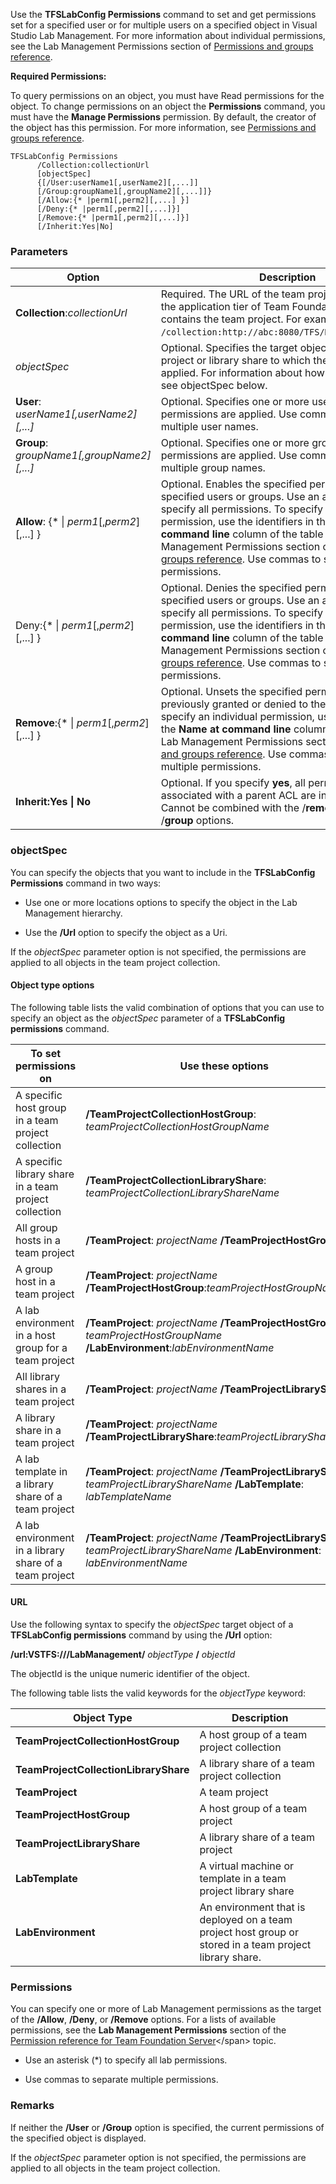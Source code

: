 
Use the **TFSLabConfig Permissions** command to set and get permissions
set for a specified user or for multiple users on a specified object in
Visual Studio Lab Management. For more information about individual
permissions, see the Lab Management Permissions section of
[Permissions and groups reference](/vsts/security/permissions).

**Required Permissions:**

To query permissions on an object, you must have Read permissions for
the object. To change permissions on an object the **Permissions**
command, you must have the **Manage Permissions** permission. By
default, the creator of the object has this permission. For more
information, see [Permissions and groups reference](/vsts/security/permissions).


    TFSLabConfig Permissions
          /Collection:collectionUrl
          [objectSpec]
          {[/User:userName1[,userName2][,...]]
          [/Group:groupName1[,groupName2][,...]]}
          [/Allow:{* |perm1[,perm2][,...] }] 
          [/Deny:{* |perm1[,perm2][,...]}]
          [/Remove:{* |perm1[,perm2][,...]}]
          [/Inherit:Yes|No]


### Parameters

| Option | Description |
| --- | --- |
| **Collection**:*collectionUrl* | Required. The URL of the team project collection on the application tier of Team Foundation Server that contains the team project. For example, ```/collection:http://abc:8080/TFS/DefaultCollection```.  |
| *objectSpec* | Optional. Specifies the target object such as a team project or library share to which the permissions are applied. For information about how to specify objects, see objectSpec below. |
| **User**: *userName1[,userName2][,...]* | Optional. Specifies one or more users to which the permissions are applied. Use commas to separate multiple user names. |
| **Group**: *groupName1[,groupName2][,...]* | Optional. Specifies one or more groups to which the permissions are applied. Use commas to separate multiple group names. |
| **Allow**: {* &#124; *perm1*[,*perm2*][,...] } | Optional. Enables the specified permissions for the specified users or groups. Use an asterisk (*) to specify all permissions. To specify an individual permission, use the identifiers in the **Name at command line** column of the table in the Lab Management Permissions section of [Permissions and groups reference](/vsts/security/permissions). Use commas to separate multiple permissions. | 
| Deny:{* &#124; *perm1*[,*perm2*][,...] }  | Optional. Denies the specified permissions for the specified users or groups. Use an asterisk (*) to specify all permissions. To specify an individual permission, use the identifiers in the **Name at command line** column of the table in the Lab Management Permissions section of [Permissions and groups reference](/vsts/security/permissions). Use commas to separate multiple permissions. |
| **Remove**:{* &#124; *perm1*[,*perm2*][,...] } | Optional. Unsets the specified permissions that were previously granted or denied to the user or group. To specify an individual permission, use the identifiers in the **Name at command line** column of the table in the Lab Management Permissions section of [Permissions and groups reference](/vsts/security/permissions). Use commas to separate multiple permissions. | 
| **Inherit:Yes &#124; No** | Optional. If you specify **yes**, all permissions associated with a parent ACL are inherited by an item. Cannot be combined with the /**remove**, /**user**, or /**group** options. |

### objectSpec

You can specify the objects that you want to include in the
**TFSLabConfig Permissions** command in two ways:

-   Use one or more locations options to specify the object in the Lab
    Management hierarchy.

-   Use the **/Url** option to specify the object as a Uri.

If the *objectSpec* parameter option is not
specified, the permissions are applied to all objects in the team
project collection.


#### Object type options

The following table lists the valid combination of options that you can
use to specify an object as the *objectSpec* parameter of a **TFSLabConfig
permissions** command.

| To set permissions on | Use these options |
| --- | --- |
| A specific host group in a team project collection | **/TeamProjectCollectionHostGroup**: *teamProjectCollectionHostGroupName* |
| A specific library share in a team project collection | **/TeamProjectCollectionLibraryShare**: *teamProjectCollectionLibraryShareName* |
| All group hosts in a team project | **/TeamProject**: *projectName* **/TeamProjectHostGroup**: * |
| A group host in a team project | **/TeamProject**: *projectName* **/TeamProjectHostGroup**:*teamProjectHostGroupName* |
| A lab environment in a host group for a team project | **/TeamProject**: *projectName*  **/TeamProjectHostGroup**: *teamProjectHostGroupName* **/LabEnvironment**:*labEnvironmentName* |
| All library shares in a team project | **/TeamProject**: *projectName* **/TeamProjectLibraryShare**: * |
| A library share in a team project | **/TeamProject**: *projectName* **/TeamProjectLibraryShare**:*teamProjectLibraryShareName* |
| A lab template in a library share of a team project | **/TeamProject**: *projectName*  **/TeamProjectLibraryShare**: *teamProjectLibraryShareName*  **/LabTemplate**: *labTemplateName* |
| A lab environment in a library share of a team project | **/TeamProject**: *projectName*  **/TeamProjectLibraryShare**: *teamProjectLibraryShareName*  **/LabEnvironment**: *labEnvironmentName* |


#### URL

Use the following syntax to specify the 
*objectSpec* target object of a **TFSLabConfig
permissions** command by using the **/Url** option:

**/url:VSTFS:///LabManagement/** 
*objectType* **/** 
*objectId*

The objectId is the unique numeric identifier of the object.

The following table lists the valid keywords for the 
*objectType* keyword:


| Object Type | Description |
| --- | --- |
| **TeamProjectCollectionHostGroup**   | A host group of a team project collection |
| **TeamProjectCollectionLibraryShare** | A library share of a team project collection |
| **TeamProject** | A team project |
| **TeamProjectHostGroup** | A host group of a team project |
| **TeamProjectLibraryShare** | A library share of a team project |
| **LabTemplate** | A virtual machine or template in a team project library share |
| **LabEnvironment** | An environment that is deployed on a team project host group or stored in a team project library share. |


### Permissions

You can specify one or more of Lab Management permissions as the target
of the **/Allow**, **/Deny**, or **/Remove** options. For a lists of
available permissions, see the **Lab Management Permissions** section of
the <span>[Permission reference for Team Foundation
Server](https://msdn.microsoft.com/en-us/library/ms252587(v=vs.120).aspx)</span>
topic.

-   Use an asterisk (\*) to specify all lab permissions.

-   Use commas to separate multiple permissions.


### Remarks

If neither the **/User** or **/Group** option is specified, the current
permissions of the specified object is displayed.

If the *objectSpec* parameter option is not
specified, the permissions are applied to all objects in the team
project collection.

